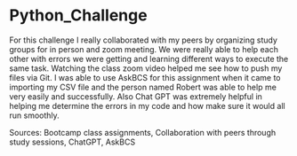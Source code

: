 # Python_Challenge

For this challenge I really collaborated with my peers by organizing study groups for in person and zoom meeting. We were really able to help each other with errors we were getting and learning different ways to execute the same task. Watching the class zoom video helped me see how to push my files via Git. I was able to use AskBCS for this assignment when it came to importing my CSV file and the person named Robert was able to help me very easily and successfully. Also Chat GPT was extremely helpful in helping me determine the errors in my code and how make sure it would all run smoothly.

Sources: Bootcamp class assignments, Collaboration with peers through study sessions, ChatGPT, AskBCS
